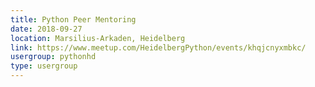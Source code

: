 ```yaml
---
title: Python Peer Mentoring
date: 2018-09-27
location: Marsilius-Arkaden, Heidelberg
link: https://www.meetup.com/HeidelbergPython/events/khqjcnyxmbkc/
usergroup: pythonhd
type: usergroup
---
```

